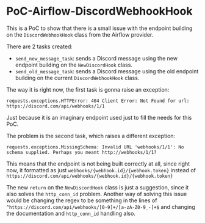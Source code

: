 # PoC-Airflow-DiscordWebhookHook

This is a PoC to show that there is a small issue with the endpoint building on the `DiscordWebhookHook` class from the Airflow provider.

There are 2 tasks created:
- `send_new_message_task`: sends a Discord message using the new endpoint building on the `NewDiscordHook` class.
- `send_old_message_task`: sends a Discord message using the old endpoint building on the current `DiscordWebhookHook` class.

The way it is right now, the first task is gonna raise an exception:
```
requests.exceptions.HTTPError: 404 Client Error: Not Found for url: https://discord.com/api/webhooks/1/1
```
Just because it is an imaginary endpoint used just to fill the needs for this PoC.

The problem is the second task, which raises a different exception:
```
requests.exceptions.MissingSchema: Invalid URL 'webhooks/1/1': No schema supplied. Perhaps you meant http://webhooks/1/1?
```

This means that the endpoint is not being built correctly at all, since right now, it formatted as just `webhooks/{webhook.id}/{webhook.token}` instead of `https://discord.com/api/webhooks/{webhook.id}/{webhook.token}`

The new `return` on the `NewDiscordHook` class is just a suggestion, since it also solves the `http_conn_id` problem. Another way of solving this issue would be changing the regex to be something in the lines of `^https://discord.com/api/webhooks/[0-9]+/[a-zA-Z0-9_-]+$` and changing the documentation and `http_conn_id` handling also.
